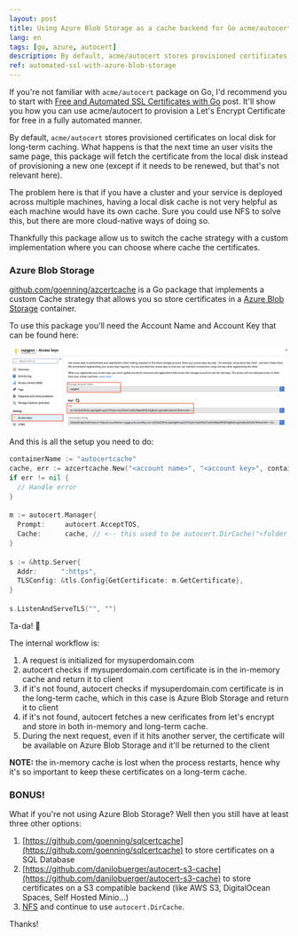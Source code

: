 ```yaml
---
layout: post
title: Using Azure Blob Storage as a cache backend for Go acme/autocert
lang: en
tags: [go, azure, autocert]
description: By default, acme/autocert stores provisioned certificates on local disk for long-term caching. What happens is that the next time an user visits the same page, this package will fetch the certificate from the local disk instead of provisioning a new one. But what if your service is deployed across multiple machines? How do you ensure that all services are using the same cache? Come along and see how to solve this problem.
ref: automated-ssl-with-azure-blob-storage
---
```


If you're not familiar with `acme/autocert` package on Go, I'd recommend you to start with [Free and Automated SSL Certificates with Go](https://goenning.net/2017/11/08/free-and-automated-ssl-certificates-with-go/) post. It'll show you how you can use acme/autocert to provision a Let's Encrypt Certificate for free in a fully automated manner.

By default, `acme/autocert` stores provisioned certificates on local disk for long-term caching. What happens is that the next time an user visits the same page, this package will fetch the certificate from the local disk instead of provisioning a new one (except if it needs to be renewed, but that's not relevant here).

The problem here is that if you have a cluster and your service is deployed across multiple machines, having a local disk cache is not very helpful as each machine would have its own cache. Sure you could use NFS to solve this, but there are more cloud-native ways of doing so.

Thankfully this package allow us to switch the cache strategy with a custom implementation where you can choose where cache the certificates.

### Azure Blob Storage

[github.com/goenning/azcertcache](https://github.com/goenning/azcertcache) is a Go package that implements a custom Cache strategy that allows you so store certificates in a [Azure Blob Storage](https://azure.microsoft.com/en-us/services/storage/blobs/) container.

To use this package you'll need the Account Name and Account Key that can be found here:

![](/public/images/2018/12/azbs-key.png)

And this is all the setup you need to do:

```go
containerName := "autocertcache"
cache, err := azcertcache.New("<account name>", "<account key>", containerName)
if err != nil {
  // Handle error
}

m := autocert.Manager{
  Prompt:     autocert.AcceptTOS,
  Cache:      cache, // <-- this used to be autocert.DirCache("<folder name>"),
}

s := &http.Server{
  Addr:      ":https",
  TLSConfig: &tls.Config{GetCertificate: m.GetCertificate},
}

s.ListenAndServeTLS("", "")
```

Ta-da! 🎉

The internal workflow is:

1. A request is initialized for mysuperdomain.com
2. autocert checks if mysuperdomain.com certificate is in the in-memory cache and return it to client
3. if it's not found, autocert checks if mysuperdomain.com certificate is in the long-term cache, which in this case is Azure Blob Storage and return it to client
4. if it's not found, autocert fetches a new cerificates from let's encrypt and store in both in-memory and long-term cache.
5. During the next request, even if it hits another server, the certificate will be available on Azure Blob Storage and it'll be returned to the client

**NOTE:** the in-memory cache is lost when the process restarts, hence why it's so important to keep these certificates on a long-term cache.

### BONUS!

What if you're not using Azure Blob Storage? Well then you still have at least three other options:

1. [https://github.com/goenning/sqlcertcache](https://github.com/goenning/sqlcertcache) to store certificates on a SQL Database
2. [https://github.com/danilobuerger/autocert-s3-cache](https://github.com/danilobuerger/autocert-s3-cache) to store certificates on a S3 compatible backend (like AWS S3, DigitalOcean Spaces, Self Hosted Minio...)
3. [NFS](https://en.wikipedia.org/wiki/Network_File_System) and continue to use `autocert.DirCache`.

Thanks!